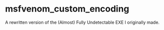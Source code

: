 # msfvenom_custom_encoding
A rewritten version of the (Almost) Fully Undetectable EXE I originally made.
